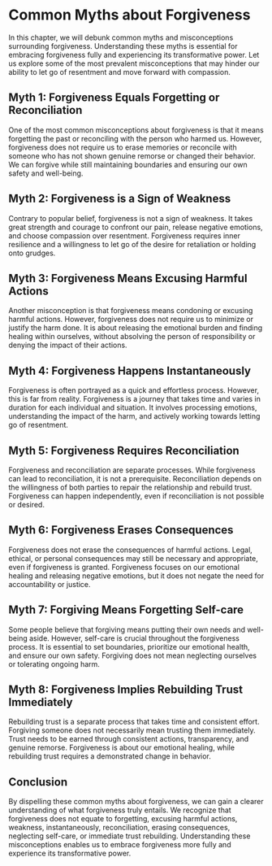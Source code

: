 Common Myths about Forgiveness
=======================================

In this chapter, we will debunk common myths and misconceptions surrounding forgiveness. Understanding these myths is essential for embracing forgiveness fully and experiencing its transformative power. Let us explore some of the most prevalent misconceptions that may hinder our ability to let go of resentment and move forward with compassion.

Myth 1: Forgiveness Equals Forgetting or Reconciliation
-------------------------------------------------------

One of the most common misconceptions about forgiveness is that it means forgetting the past or reconciling with the person who harmed us. However, forgiveness does not require us to erase memories or reconcile with someone who has not shown genuine remorse or changed their behavior. We can forgive while still maintaining boundaries and ensuring our own safety and well-being.

Myth 2: Forgiveness is a Sign of Weakness
-----------------------------------------

Contrary to popular belief, forgiveness is not a sign of weakness. It takes great strength and courage to confront our pain, release negative emotions, and choose compassion over resentment. Forgiveness requires inner resilience and a willingness to let go of the desire for retaliation or holding onto grudges.

Myth 3: Forgiveness Means Excusing Harmful Actions
--------------------------------------------------

Another misconception is that forgiveness means condoning or excusing harmful actions. However, forgiveness does not require us to minimize or justify the harm done. It is about releasing the emotional burden and finding healing within ourselves, without absolving the person of responsibility or denying the impact of their actions.

Myth 4: Forgiveness Happens Instantaneously
-------------------------------------------

Forgiveness is often portrayed as a quick and effortless process. However, this is far from reality. Forgiveness is a journey that takes time and varies in duration for each individual and situation. It involves processing emotions, understanding the impact of the harm, and actively working towards letting go of resentment.

Myth 5: Forgiveness Requires Reconciliation
-------------------------------------------

Forgiveness and reconciliation are separate processes. While forgiveness can lead to reconciliation, it is not a prerequisite. Reconciliation depends on the willingness of both parties to repair the relationship and rebuild trust. Forgiveness can happen independently, even if reconciliation is not possible or desired.

Myth 6: Forgiveness Erases Consequences
---------------------------------------

Forgiveness does not erase the consequences of harmful actions. Legal, ethical, or personal consequences may still be necessary and appropriate, even if forgiveness is granted. Forgiveness focuses on our emotional healing and releasing negative emotions, but it does not negate the need for accountability or justice.

Myth 7: Forgiving Means Forgetting Self-care
--------------------------------------------

Some people believe that forgiving means putting their own needs and well-being aside. However, self-care is crucial throughout the forgiveness process. It is essential to set boundaries, prioritize our emotional health, and ensure our own safety. Forgiving does not mean neglecting ourselves or tolerating ongoing harm.

Myth 8: Forgiveness Implies Rebuilding Trust Immediately
--------------------------------------------------------

Rebuilding trust is a separate process that takes time and consistent effort. Forgiving someone does not necessarily mean trusting them immediately. Trust needs to be earned through consistent actions, transparency, and genuine remorse. Forgiveness is about our emotional healing, while rebuilding trust requires a demonstrated change in behavior.

Conclusion
----------

By dispelling these common myths about forgiveness, we can gain a clearer understanding of what forgiveness truly entails. We recognize that forgiveness does not equate to forgetting, excusing harmful actions, weakness, instantaneously, reconciliation, erasing consequences, neglecting self-care, or immediate trust rebuilding. Understanding these misconceptions enables us to embrace forgiveness more fully and experience its transformative power.
